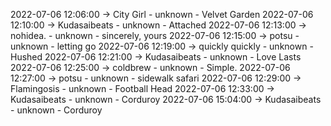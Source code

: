 2022-07-06 12:06:00 -> City Girl - unknown - Velvet Garden
2022-07-06 12:10:00 -> Kudasaibeats - unknown - Attached
2022-07-06 12:13:00 -> nohidea. - unknown - sincerely, yours
2022-07-06 12:15:00 -> potsu - unknown - letting go
2022-07-06 12:19:00 -> quickly quickly - unknown - Hushed
2022-07-06 12:21:00 -> Kudasaibeats - unknown - Love Lasts
2022-07-06 12:25:00 -> coldbrew - unknown - Simple.
2022-07-06 12:27:00 -> potsu - unknown - sidewalk safari
2022-07-06 12:29:00 -> Flamingosis - unknown - Football Head
2022-07-06 12:33:00 -> Kudasaibeats - unknown - Corduroy
2022-07-06 15:04:00 -> Kudasaibeats - unknown - Corduroy
